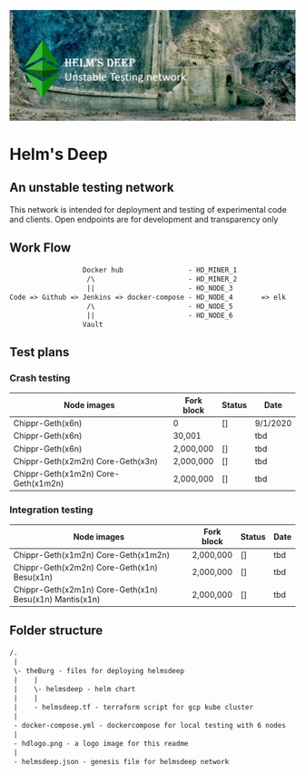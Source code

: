![HD Logo](./hdlogo.png)


# Helm's Deep 

## An unstable testing network

This network is intended for deployment and testing of experimental code and clients. Open endpoints are for development and transparency only


## Work Flow
``` 
                  Docker hub                - HD_MINER_1
                   /\                       - HD_MINER_2
                   ||                       - HD_NODE_3
Code => Github => Jenkins => docker-compose - HD_NODE_4       => elk
                   /\                       - HD_NODE_5
                   ||                       - HD_NODE_6
                  Vault
```
                  
                  
## Test plans

### Crash testing

Node images  | Fork block | Status   | Date 
------------ | ---------- | -------  | ------
Chippr-Geth(x6n)  |          0       |  []     | 9/1/2020 
Chippr-Geth(x6n)  |       30,001     |  | tbd
Chippr-Geth(x6n)  |    2,000,000       |  []     | tbd
Chippr-Geth(x2m2n) Core-Geth(x3n) | 2,000,000 | [] | tbd
Chippr-Geth(x1m2n) Core-Geth(x1m2n) | 2,000,000 | [] | tbd

### Integration testing

Node images  | Fork block | Status   | Date 
------------ | ---------- | -------  | ------
Chippr-Geth(x1m2n) Core-Geth(x1m2n) | 2,000,000 | [] | tbd
Chippr-Geth(x2m2n) Core-Geth(x1n) Besu(x1n) | 2,000,000 | [] | tbd
Chippr-Geth(x2m1n) Core-Geth(x1n) Besu(x1n) Mantis(x1n) | 2,000,000 | [] | tbd

## Folder structure
```
/. 
 |
 \- theBurg - files for deploying helmsdeep
 |    |
 |    \- helmsdeep - helm chart
 |    |
 |    - helmsdeep.tf - terraform script for gcp kube cluster
 |
 - docker-compose.yml - dockercompose for local testing with 6 nodes
 |
 - hdlogo.png - a logo image for this readme
 |
 - helmsdeep.json - genesis file for helmsdeep network